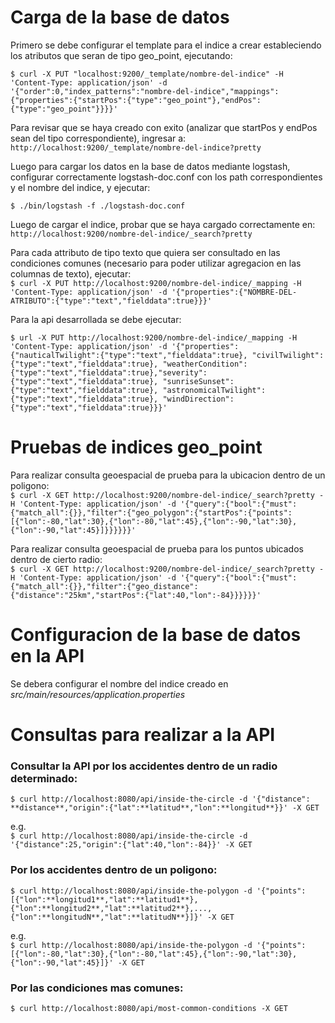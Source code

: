 # Carga de la base de datos

Primero se debe configurar el template para el indice a crear estableciendo los atributos que seran de tipo geo_point, ejecutando:
```
$ curl -X PUT "localhost:9200/_template/nombre-del-indice" -H 'Content-Type: application/json' -d '{"order":0,"index_patterns":"nombre-del-indice","mappings":{"properties":{"startPos":{"type":"geo_point"},"endPos":{"type":"geo_point"}}}}'
```

Para revisar que se haya creado con exito (analizar que startPos y endPos sean del tipo correspondiente), ingresar a:  
`http://localhost:9200/_template/nombre-del-indice?pretty`

Luego para cargar los datos en la base de datos mediante logstash, configurar correctamente logstash-doc.conf con los path correspondientes y el nombre del indice, y ejecutar:
```
$ ./bin/logstash -f ./logstash-doc.conf
```

Luego de cargar el indice, probar que se haya cargado correctamente en:  
`http://localhost:9200/nombre-del-indice/_search?pretty`


Para cada attributo de tipo texto que quiera ser consultado en las condiciones comunes (necesario para poder utilizar agregacion en las columnas de texto), ejecutar:  
`$ curl -X PUT http://localhost:9200/nombre-del-indice/_mapping -H 'Content-Type: application/json' -d '{"properties":{"NOMBRE-DEL-ATRIBUTO":{"type":"text","fielddata":true}}}'`


Para la api desarrollada se debe ejecutar:
```
$ url -X PUT http://localhost:9200/nombre-del-indice/_mapping -H 'Content-Type: application/json' -d '{"properties":{"nauticalTwilight":{"type":"text","fielddata":true}, "civilTwilight":{"type":"text","fielddata":true}, "weatherCondition":{"type":"text","fielddata":true},"severity":{"type":"text","fielddata":true}, "sunriseSunset":{"type":"text","fielddata":true}, "astronomicalTwilight":{"type":"text","fielddata":true}, "windDirection":{"type":"text","fielddata":true}}}'
```


# Pruebas de indices geo_point

Para realizar consulta geoespacial de prueba para la ubicacion dentro de un poligono:  
`$ curl -X GET http://localhost:9200/nombre-del-indice/_search?pretty -H 'Content-Type: application/json' -d '{"query":{"bool":{"must":{"match_all":{}},"filter":{"geo_polygon":{"startPos":{"points":[{"lon":-80,"lat":30},{"lon":-80,"lat":45},{"lon":-90,"lat":30},{"lon":-90,"lat":45}]}}}}}}'`

Para realizar consulta geoespacial de prueba para los puntos ubicados dentro de cierto radio:  
`$ curl -X GET http://localhost:9200/nombre-del-indice/_search?pretty -H 'Content-Type: application/json' -d '{"query":{"bool":{"must":{"match_all":{}},"filter":{"geo_distance":{"distance":"25km","startPos":{"lat":40,"lon":-84}}}}}}'`

# Configuracion de la base de datos en la API

Se debera configurar el nombre del indice creado en _src/main/resources/application.properties_


# Consultas para realizar a la API

### Consultar la API por los accidentes dentro de un radio determinado:

```
$ curl http://localhost:8080/api/inside-the-circle -d '{"distance": **distance**,"origin":{"lat":**latitud**,"lon":**longitud**}}' -X GET
```

e.g.  
`$ curl http://localhost:8080/api/inside-the-circle -d '{"distance":25,"origin":{"lat":40,"lon":-84}}' -X GET`


### Por los accidentes dentro de un poligono:

```
$ curl http://localhost:8080/api/inside-the-polygon -d '{"points": [{"lon":**longitud1**,"lat":**latitud1**},{"lon":**longitud2**,"lat":**latitud2**},...,{"lon":**longitudN**,"lat":**latitudN**}]}' -X GET
```

e.g.  
`$ curl http://localhost:8080/api/inside-the-polygon -d '{"points": [{"lon":-80,"lat":30},{"lon":-80,"lat":45},{"lon":-90,"lat":30},{"lon":-90,"lat":45}]}' -X GET`


### Por las condiciones mas comunes:

```
$ curl http://localhost:8080/api/most-common-conditions -X GET
```
